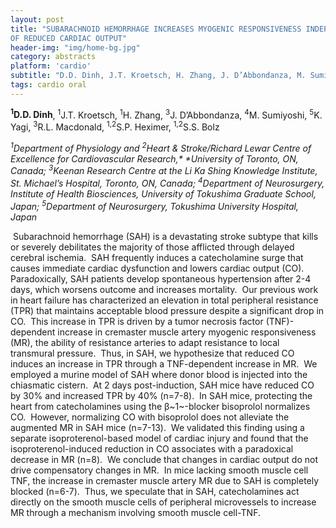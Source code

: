 ```yaml
---
layout: post
title: "SUBARACHNOID HEMORRHAGE INCREASES MYOGENIC RESPONSIVENESS INDEPENDENT
OF REDUCED CARDIAC OUTPUT"
header-img: "img/home-bg.jpg"
category: abstracts
platform: 'cardio'
subtitle: "D.D. Dinh, J.T. Kroetsch, H. Zhang, J. D’Abbondanza, M. Sumiyoshi, K. Yagi, R.L. Macdonald, S.P. Heximer, S.S. Bolz "
tags: cardio oral
---
```


**<sup>1</sup>D.D. Dinh**, <sup>1</sup>J.T. Kroetsch, <sup>1</sup>H. Zhang, <sup>3</sup>J. D’Abbondanza,
<sup>4</sup>M. Sumiyoshi, <sup>5</sup>K. Yagi, <sup>3</sup>R.L. Macdonald, <sup>1,2</sup>S.P. Heximer,
<sup>1,2</sup>S.S. Bolz 

_<sup>1</sup>Department of Physiology and <sup>2</sup>Heart & Stroke/Richard Lewar Centre
of Excellence for Cardiovascular Research,* *University of Toronto, ON,
Canada; <sup>3</sup>Keenan Research Centre at the Li Ka Shing Knowledge
Institute, St. Michael’s Hospital, Toronto, ON, Canada; <sup>4</sup>Department of
Neurosurgery, Institute of Health Biosciences, University of Tokushima
Graduate School, Japan; <sup>5</sup>Department of Neurosurgery, Tokushima
University Hospital, Japan_

 Subarachnoid hemorrhage (SAH) is a devastating stroke subtype that
kills or severely debilitates the majority of those afflicted through
delayed cerebral ischemia.  SAH frequently induces a catecholamine surge
that causes immediate cardiac dysfunction and lowers cardiac output
(CO).  Paradoxically, SAH patients develop spontaneous hypertension
after 2-4 days, which worsens outcome and increases mortality.  Our
previous work in heart failure has characterized an elevation in total
peripheral resistance (TPR) that maintains acceptable blood pressure
despite a significant drop in CO.  This increase in TPR is driven by a
tumor necrosis factor (TNF)-dependent increase in cremaster muscle
artery myogenic responsiveness (MR), the ability of resistance arteries
to adapt resistance to local transmural pressure.  Thus, in SAH, we
hypothesize that reduced CO induces an increase in TPR through a
TNF-dependent increase in MR.  We employed a murine model of SAH where
donor blood is injected into the chiasmatic cistern.  At 2 days
post-induction, SAH mice have reduced CO by 30% and increased TPR by 40%
(n=7-8).  In SAH mice, protecting the heart from catecholamines using
the β~1~-blocker bisoprolol normalizes CO.  However, normalizing CO with
bisoprolol does not alleviate the augmented MR in SAH mice (n=7-13).  We
validated this finding using a separate isoproterenol-based model of
cardiac injury and found that the isoproterenol-induced reduction in CO
associates with a paradoxical decrease in MR (n=8).  We conclude that
changes in cardiac output do not drive compensatory changes in MR.  In
mice lacking smooth muscle cell TNF, the increase in cremaster muscle
artery MR due to SAH is completely blocked (n=6-7).  Thus, we speculate
that in SAH, catecholamines act directly on the smooth muscle cells of
peripheral microvessels to increase MR through a mechanism involving
smooth muscle cell-TNF. 
